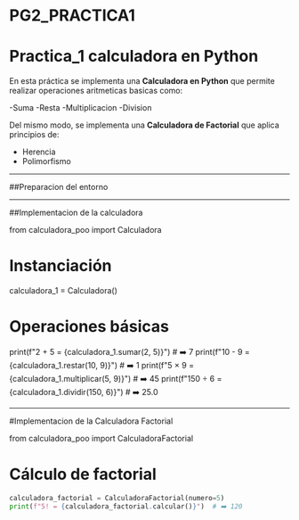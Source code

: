 # PG2_PRACTICA1
# **Practica_1  calculadora en Python**

En esta práctica se implementa una **Calculadora en Python** que permite realizar operaciones aritmeticas basicas como:

-Suma
-Resta
-Multiplicacion
-Division

Del mismo modo, se implementa una **Calculadora de Factorial** que aplica principios de:

- Herencia 
- Polimorfismo

---

##Preparacion del entorno

---

##Implementacion de la calculadora

from calculadora_poo import Calculadora

# Instanciación
calculadora_1 = Calculadora()

# Operaciones básicas
print(f"2 + 5 = {calculadora_1.sumar(2, 5)}")          # ➡️ 7
print(f"10 - 9 = {calculadora_1.restar(10, 9)}")       # ➡️ 1 
print(f"5 × 9 = {calculadora_1.multiplicar(5, 9)}")    # ➡️ 45
print(f"150 ÷ 6 = {calculadora_1.dividir(150, 6)}")    # ➡️ 25.0

---

#Implementacion de la Calculadora Factorial

from calculadora_poo import CalculadoraFactorial

# Cálculo de factorial
```Python
calculadora_factorial = CalculadoraFactorial(numero=5)
print(f"5! = {calculadora_factorial.calcular()}")  # ➡️ 120
```

